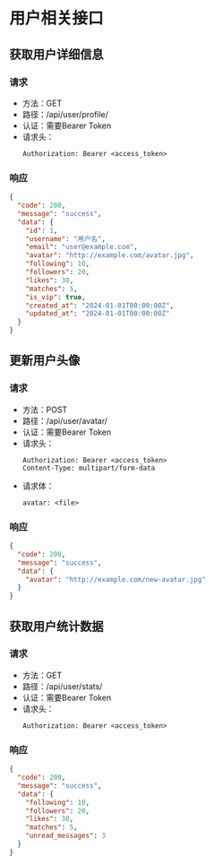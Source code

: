 # 用户相关接口

## 获取用户详细信息

### 请求
- 方法：GET
- 路径：/api/user/profile/
- 认证：需要Bearer Token
- 请求头：
  ```
  Authorization: Bearer <access_token>
  ```

### 响应
```json
{
  "code": 200,
  "message": "success",
  "data": {
    "id": 1,
    "username": "用户名",
    "email": "user@example.com",
    "avatar": "http://example.com/avatar.jpg",
    "following": 10,
    "followers": 20,
    "likes": 30,
    "matches": 5,
    "is_vip": true,
    "created_at": "2024-01-01T00:00:00Z",
    "updated_at": "2024-01-01T00:00:00Z"
  }
}
```

## 更新用户头像

### 请求
- 方法：POST
- 路径：/api/user/avatar/
- 认证：需要Bearer Token
- 请求头：
  ```
  Authorization: Bearer <access_token>
  Content-Type: multipart/form-data
  ```
- 请求体：
  ```
  avatar: <file>
  ```

### 响应
```json
{
  "code": 200,
  "message": "success",
  "data": {
    "avatar": "http://example.com/new-avatar.jpg"
  }
}
```

## 获取用户统计数据

### 请求
- 方法：GET
- 路径：/api/user/stats/
- 认证：需要Bearer Token
- 请求头：
  ```
  Authorization: Bearer <access_token>
  ```

### 响应
```json
{
  "code": 200,
  "message": "success",
  "data": {
    "following": 10,
    "followers": 20,
    "likes": 30,
    "matches": 5,
    "unread_messages": 3
  }
}
``` 